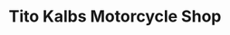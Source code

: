 ---
title: "Tito Kalbs Motorcycle Shop"
url: /san-pablo/tito-kalbs-motorcycle-shop/
shop: motorcycle
---